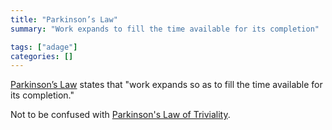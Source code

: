 ```yaml
---
title: "Parkinson’s Law"
summary: "Work expands to fill the time available for its completion"

tags: ["adage"]
categories: []
---
```


[Parkinson’s Law](https://en.wikipedia.org/wiki/Parkinson%27s_law) states that "work expands so as to fill the time available for its completion."

Not to be confused with [Parkinson's Law of Triviality](/notes/parkinson-law-of-triviality).
